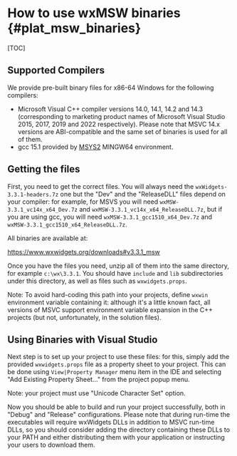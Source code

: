 How to use wxMSW binaries              {#plat_msw_binaries}
=========================

[TOC]

Supported Compilers
-------------------

We provide pre-built binary files for x86-64 Windows for the following compilers:

* Microsoft Visual C++ compiler versions 14.0, 14.1, 14.2 and 14.3
  (corresponding to marketing product names of Microsoft Visual Studio 2015, 2017, 2019 and 2022 respectively).
  Please note that MSVC 14.x versions are ABI-compatible and the same set of binaries is used for all of them.
* gcc 15.1 provided by [MSYS2](https://www.msys2.org/) MINGW64 environment.

Getting the files
-----------------

First, you need to get the correct files. You will always need the
`wxWidgets-3.3.1-headers.7z` one but the "Dev" and the "ReleaseDLL"
files depend on your compiler: for example, for MSVS you will need
`wxMSW-3.3.1_vc14x_x64_Dev.7z` and `wxMSW-3.3.1_vc14x_x64_ReleaseDLL.7z`, but
if you are using gcc, you will need `wxMSW-3.3.1_gcc1510_x64_Dev.7z` and
`wxMSW-3.3.1_gcc1510_x64_ReleaseDLL.7z`.

All binaries are available at:

https://www.wxwidgets.org/downloads#v3.3.1_msw

Once you have the files you need, unzip all of them into the same directory, for
example `c:\wx\3.3.1`. You should have `include` and `lib` subdirectories under
this directory, as well as files such as `wxwidgets.props`.

Note: To avoid hard-coding this path into your projects, define `wxwin`
environment variable containing it: although it's a little known fact, all
versions of MSVC support environment variable expansion in the C++ projects
(but not, unfortunately, in the solution files).

Using Binaries with Visual Studio
---------------------------------

Next step is to set up your project to use these files: for this, simply add
the provided `wxwidgets.props` file as a property sheet to your project.
This can be done using `View|Property Manager` menu item in the IDE and
selecting "Add Existing Property Sheet..." from the project popup menu.

Note: your project must use "Unicode Character Set" option.

Now you should be able to build and run your project successfully, both in
"Debug" and "Release" configurations. Please note that during run-time the
executables will require wxWidgets DLLs in addition to MSVC run-time DLLs, so
you should consider adding the directory containing these DLLs to your PATH and
either distributing them with your application or instructing your users to
download them.
